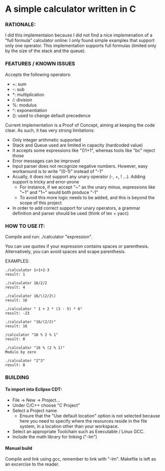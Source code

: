 # A simple calculator written in C

### RATIONALE:
I did this implementaion because I did not find a nice implemenation of a "full formula" calculator online: I only found simple examples that support only one operator.
This implementation supports full formulas (limited only by the size of the stack and the queue).

### FEATURES / KNOWN ISSUES
Accepts the following operators:
 * +: sum
 * -: sub
 * *: multiplication
 * /: division
 * %: modulus
 * ^: exponentiation
 * (): used to change default precedence

Current implementation is a Proof of Concept, aiming at keeping the code clear.
As such, it has very strong limitations:

 * Only integer artihmetic supported
 * Stack and Queue used are limited in capacity (hardcoded value)
 * It accepts some expressions like "()1+1", whereas tools like "bc" reject those
 * Error messages can be improved
 * Input parser does not recognize negative numbers. However, easy workaround is to write "(0-1)" instead of "-1"
 * Acually, it does not support any unary operator (-, +, ! ...). Adding support is tricky and error-prone
   * For instance, if we accept "~" as the unary minus, expressions like "\~1" and "1\~" would both produce "-1"
   * To avoid this more logic needs to be added, and this is beyond the scope of this project
 * In order to add correct support for unary operators, a grammar definition and parser should be used (think of lex + yacc)


### HOW TO USE IT:
Compile and run:
./calculator "expression".

You can use quotes if your expression contains spaces or parenthesis.
Alternatively, you can avoid spaces and scape parenthesis.

EXAMPLES:
```
./calculator 1+1+2-3
result: 1

./calculator 16/2/2
result: 4

./calculator 16/\(2/2\)
result: 16

./calculator " 1 + 2 * (3 - 5) * 6"
result: -23

./calculator "16/(2/2)"
result: 16

/calculator "16 % 2 % 1"
result: 0

./calculator "16 % (2 % 1)"
Modulo by zero

./calculator "2^3"
result: 8
```


### BUILDING

#### To import into Eclipse CDT:

* File -> New -> Project...
* Under C/C++ choose "C Project"
* Select a Project name
  * Ensure that the "Use default location" option is not selected because here you need to specify where the resources reside in the file system, in a location other than your workspace.
* Select an appropriate Toolchain such as Executable / Linux GCC.
* Include the math library for linking ("-lm")

#### Manual build
Compile and link using gcc, remember to link with "-lm". Makefile is left as an excercise to the reader. 
